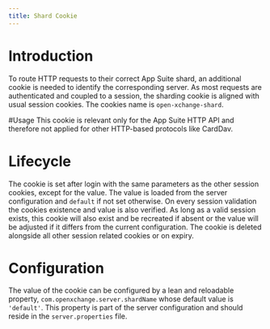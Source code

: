 ```yaml
---
title: Shard Cookie
---
```


# Introduction
To route HTTP requests to their correct App Suite shard, an additional cookie is needed to identify the corresponding server. As most requests are authenticated and coupled to a session, the sharding cookie is aligned with usual session cookies. The cookies name is `open-xchange-shard`.

#Usage
This cookie is relevant only for the App Suite HTTP API and therefore not applied for other HTTP-based protocols like CardDav.

# Lifecycle
The cookie is set after login with the same parameters as the other session cookies, except for the value. The value is loaded from the server configuration and `default` if not set otherwise. On every session validation the cookies existence and value is also verified. As long as a valid session exists, this cookie will also exist and be recreated if absent or the value will be adjusted if it differs from the current configuration. The cookie is deleted alongside all other session related cookies or on expiry.

# Configuration
The value of the cookie can be configured by a lean and reloadable property, `com.openxchange.server.shardName` whose default value is `'default'`. This property is part of the server configuration and should reside in the `server.properties` file.